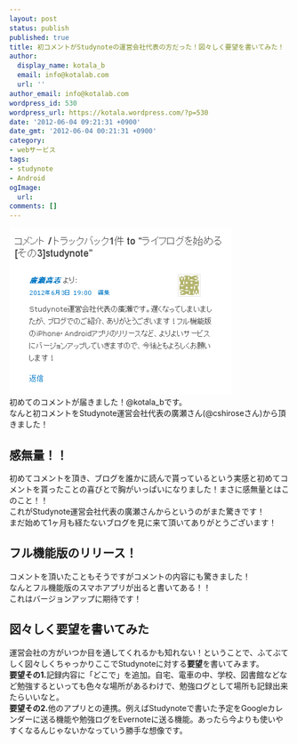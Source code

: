 ```yaml
---
layout: post
status: publish
published: true
title: 初コメントがStudynoteの運営会社代表の方だった！図々しく要望を書いてみた！
author:
  display_name: kotala_b
  email: info@kotalab.com
  url: ''
author_email: info@kotalab.com
wordpress_id: 530
wordpress_url: https://kotala.wordpress.com/?p=530
date: '2012-06-04 09:21:31 +0900'
date_gmt: '2012-06-04 00:21:31 +0900'
category:
- webサービス
tags:
- studynote
- Android
ogImage:
  url:
comments: []
---
```

<p><a href="/wp-content/uploads/comment_1206041.jpg" target="_blank"><img src="/wp-content/uploads/comment_1206041.jpg" alt="" title="comment_120604" width="400" height="300" class="alignnone size-full wp-image-1242" /></a><br />
初めてのコメントが届きました！@kotala_bです。<br />
なんと初コメントをStudynote運営会社代表の廣瀬さん(@cshiroseさん)から頂きました！<br />
</p>
<!--more-->
<h2>感無量！！</h2>
<p>初めてコメントを頂き、ブログを誰かに読んで貰っているという実感と初めてコメントを貰ったことの喜びとで胸がいっぱいになりました！まさに感無量とはこのこと！！<br />
これがStudynote運営会社代表の廣瀬さんからというのがまた驚きです！<br />
まだ始めて1ヶ月も経たないブログを見に来て頂いてありがとうございます！</p>
<h2>フル機能版のリリース！</h2>
<p>コメントを頂いたこともそうですがコメントの内容にも驚きました！<br />
なんとフル機能版のスマホアプリが出ると書いてある！！<br />
これはバージョンアップに期待です！</p>
<h2>図々しく要望を書いてみた</h2>
<p>運営会社の方がいつか目を通してくれるかも知れない！ということで、ふてぶてしく図々しくちゃっかりここでStudynoteに対する<strong>要望</strong>を書いてみます。<br />
<strong>要望その1.</strong>記録内容に「どこで」を追加。自宅、電車の中、学校、図書館などなど勉強するといっても色々な場所があるわけで、勉強ログとして場所も記録出来たらいいなと。<br />
<strong>要望その2.</strong>他のアプリとの連携。例えばStudynoteで書いた予定をGoogleカレンダーに送る機能や勉強ログをEvernoteに送る機能。あったら今よりも使いやすくなるんじゃないかなっていう勝手な想像です。</p>
